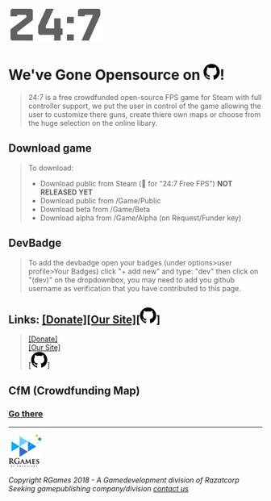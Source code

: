 <!-- Markdown file (.md) learn more at: https://youtu.be/HUBNt18RFbo , HTML to MD: http://domchristie.github.io/turndown/ -->
<!-- 24:7 logo (Md)-->
![](/logo/-DarkOn.png)
<!-- Title (Md)-->
# We've Gone Opensource on ![](/logo/github.png)!
<!-- Info bit (Block quote) -->
> 24:7 is a free crowdfunded open-source FPS game for Steam with full controller support, we put the user in control of the game allowing the user to customize there guns, create thiere own maps or choose from the huge selection on the online libary. <br>
<!-- Bullet points (Md) -->
## Download game
>To download: <br>
> * Download public from Steam (🔎 for "24:7 Free FPS") **NOT RELEASED YET** <br> 
> * Download public from /Game/Public <br> 
>* Download beta from /Game/Beta <br>
>* Download alpha from /Game/Alpha (on Request/Funder key)
<!-- Devbadge -->
## DevBadge
> To add the devbadge open your badges (under options>user profile>Your Badges) click "+ add new" and type: "dev" then click on "(dev)" on the dropdownbox, you may need to add you github username as verification that you have contributed to this page.
<!-- Links (HTML & Md) -->
## Links: <a href="http://247.cyws.uk#donate">[Donate]</a><a href="http://247.cyws.uk">[Our Site]</a><a href="https://github.com/razatcorp/247#YouWhereAlreadyHere">[![](/logo/github.png)]</a><br>
> <a href="http://247.cyws.uk#donate">[Donate]</a><br>
> <a href="http://247.cyws.uk">[Our Site]</a><br>
> <a href="https://github.com/razatcorp/247#YouWhereAlreadyHere"> [![](/logo/github.png)]</a>
## CfM (Crowdfunding Map)
### <a href="/CfM.md">Go there</a>
------------------------------------------------------------------------------------------------------------------------------------------
<!-- RGames logo in HTML (Markdown image size not supported by GH yet (16th Aug 2018) -->
<img src="/logo/RGames_Logo.png" alt="drawing" width="65px" height="65px"/><!-- Publishing company <img src="GAMEPUBL CO LOGO" alt="drawing" width="65px" height="65px">  -->
<!-- Copyright (HTML) -->
<i>Copyright RGames 2018 - A Gamedevelopment division of Razatcorp</i>
<br><i>Seeking gamepublishing company/division <a href="mailto:gamepubl.247@cyws.uk">contact us</i></a>
<!-- 
<br><i>Copyright PUBL COMPANY 2018 - A Gamepublishing division of PARENTCOMPAMY</i>
-->

